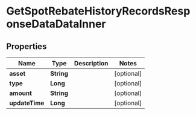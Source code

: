 

# GetSpotRebateHistoryRecordsResponseDataDataInner


## Properties

| Name | Type | Description | Notes |
|------------ | ------------- | ------------- | -------------|
|**asset** | **String** |  |  [optional] |
|**type** | **Long** |  |  [optional] |
|**amount** | **String** |  |  [optional] |
|**updateTime** | **Long** |  |  [optional] |



